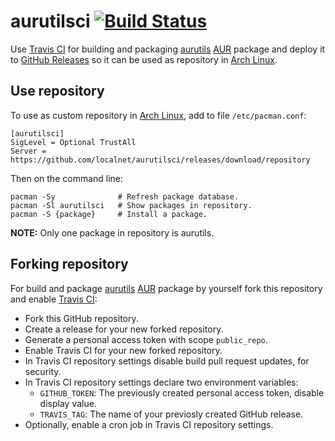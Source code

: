 # aurutilsci [![Build Status](https://travis-ci.org/localnet/aurutilsci.svg?branch=master)](https://travis-ci.org/localnet/aurutilsci)

Use [Travis CI](https://travis-ci.org/localnet/aurutilsci) for building and packaging [aurutils](https://github.com/AladW/aurutils) [AUR](https://aur.archlinux.org) package and deploy it to [GitHub Releases](https://github.com/localnet/aurutilsci/releases) so it can be used as repository in [Arch Linux](https://www.archlinux.org).

## Use repository

To use as custom repository in [Arch Linux](https://www.archlinux.org), add to file `/etc/pacman.conf`:

```
[aurutilsci]
SigLevel = Optional TrustAll
Server = https://github.com/localnet/aurutilsci/releases/download/repository
```

Then on the command line:

```
pacman -Sy              # Refresh package database.
pacman -Sl aurutilsci   # Show packages in repository.
pacman -S {package}     # Install a package.
```

**NOTE:** Only one package in repository is aurutils.

## Forking repository                                                                                                                                                                                                                                                          
                                                                                                                                                                                                                                                                               
For build and package [aurutils](https://github.com/AladW/aurutils) [AUR](https://aur.archlinux.org) package by yourself fork this repository and enable [Travis CI](https://travis-ci.org):

  - Fork this GitHub repository.
  - Create a release for your new forked repository.
  - Generate a personal access token with scope `public_repo`.
  - Enable Travis CI for your new forked repository.
  - In Travis CI repository settings disable build pull request updates, for security.
  - In Travis CI repository settings declare two environment variables:
    - `GITHUB_TOKEN`: The previously created personal access token, disable display value.
    - `TRAVIS_TAG`: The name of your previosly created GitHub release.
  - Optionally, enable a cron job in Travis CI repository settings.
